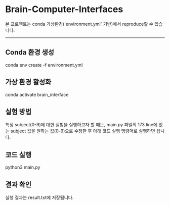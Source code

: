 # Brain-Computer-Interfaces

본 프로젝트는 conda 가상환경('environment.yml' 기반)에서 reproduce할 수 있습니다.

---

## Conda 환경 생성
conda env create -f environment.yml


## 가상 환경 활성화
conda activate brain_interface

## 실험 방법
특정 subject(0-9)에 대한 실험을 실행하고자 할 때는, main.py 파일의 173 line에 있는 subject 값을 원하는 값(0-9)으로 수정한 후 아래 코드 실행 명령어로 실행하면 됩니다.

## 코드 실행
python3 main.py

## 결과 확인
실행 결과는 result.txt에 저장됩니다.

